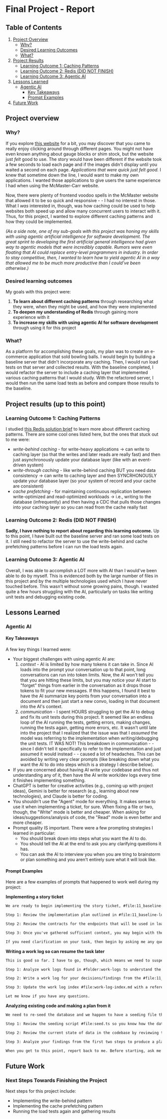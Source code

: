 # Final Project - Report

## Table of Contents

1. [Project Overview](#project-overview)
   - [Why?](#why)
   - [Desired Learning Outcomes](#desired-learning-outcomes)
   - [What?](#what)
2. [Project Results](#project-results)
   - [Learning Outcome 1: Caching Patterns](#learning-outcome-1-caching-patterns)
   - [Learning Outcome 2: Redis (DID NOT FINISH)](#learning-outcome-2-redis-did-not-finish)
   - [Learning Outcome 3: Agentic AI](#learning-outcome-3-agentic-ai)
3. [Lessons Learned](#lessons-learned)
   - [Agentic AI](#agentic-ai)
     - [Key Takeaways](#key-takeaways)
     - [Prompt Examples](#prompt-examples)
4. [Future Work](#future-work)

## Project overview

### Why?
If you explore [this website](https://www.mcmaster.com/) for a bit, you may discover that you came to really enjoy clicking around through different pages. You might not have even known anything about gauge blocks or shim stock, but the website just _felt_ good to use. The story would have been different if the website took a few seconds to load each page and if the images didn't display until you waited a second on each page. _Applications that were quick just felt good._ I knew that sometime down the line, I would want to make my own applications. I wanted those applications to give users the same experience I had when using the McMaster-Carr website.

Now, there were plenty of frontend voodoo spells in the McMaster website that allowed it to be so quick and responsive - - I had no interest in those. What I _was_ interested in, though, was how caching could be used to help websites both speed up and allow many concurrent users to interact with it. Thus, for this project, I wanted to explore different caching patterns and how they could be implemented.

_(As a side note, one of my sub-goals with this project was honing my skills with using agentic artificial intelligence for software development. The great sprint to developing the first artificial general intelligence had given way to agentic models that were incredibly capable. Rumors were even floating that AI could replace entry-level programmers in industry. In order to stay competitive, then, I wanted to learn how to yield agentic AI in a way that allowed me to be much more productive than I could've been otherwise.)_

### Desired learning outcomes
My goals with this project were:
1. **To learn about different caching patterns** through researching what they were, when they might be used, and how they were implemented
2. **To deepen my understanding of Redis** through gaining more experience with it
3. **To increase my skills with using agentic AI for software development** through using it for this project

### What?
As a platform for accomplishing these goals, my plan was to create an e-commerce application that sold bowling balls. I would begin by building a baseline server that didn't incorporate any caching. Then, I would run load tests on that server and collected results. With the baseline completed, I would refactor the server to include a caching layer that implemented various caching patterns that I would study. With the refactored server, I would then run the same load tests as before and compare those results to the baseline.

## Project results (up to this point)

### Learning Outcome 1: Caching Patterns

I studied [this Redis solution brief](https://redis.io/wp-content/uploads/2023/04/redis-enterprise-for-caching.pdf) to learn more about different caching patterns. There are some cool ones listed here, but the ones that stuck out to me were:
- _write-behind caching_ - for write-heavy applications -> can write to caching layer (so that the writes and later reads are really fast) and then just asynchronously update your database layer (like with an event-driven system)
- _write-through caching_ - like write-behind caching BUT you need data consistency -> can write to caching layer and then SYNCRHONOUSLY update your database layer (so your system of record and your cache are consistent)
- _cache prefetching_ - for maintaining continuous replication between write-optimized and read-optimized workloads -> i.e., writing to the database (infrequently) and then having a CDC that pulls those changes into your caching layer so you can read from the cache really fast 

### Learning Outcome 2: Redis (DID NOT FINISH)

**Sadly, I have nothing to report about regarding this learning outcome.** Up to this point, I have built out the baseline server and ran some load tests on it. I still need to refactor the server to use the write-behind and cache prefetching patterns before I can run the load tests again.

### Learning Outcome 3: Agentic AI

Overall, I was able to accomplish a LOT more with AI than I would've been able to do by myself. This is evidenced both by the large number of files in this project and by the multiple technologies used which I have never touched before. This wasn't without some growing pains, though. I wasted quite a few hours struggling with the AI, particularly on tasks like writing unit tests and debugging existing code. 

## Lessons Learned

### Agentic AI

#### Key Takeaways

A few key things I learned were:
- Your biggest challenges with using agentic AI are:
  1. _context_ - AI is limited by how many tokens it can take in. Since AI loads into the prompt your conversation up to that point, long conversations can run into token limits. Now, the AI won't tell you that you are hitting these limits, but you may notice your AI start to "forget" things from earlier in the conversation as it drops those tokens to fit your new messages. If this happens, I found it best to have the AI summarize key points from your conversation into a document and then just start a new convo, loading in that document into the AI's context.
  2. _communication_ - I spent HOURS struggling to get the AI to debug and fix its unit tests during this project. It seemed like an endless loop of the AI running the tests, getting errors, making changes, running the tests again, getting more errors, etc. It wasn't until late into the project that I realized that the issue was that I _assumed_ the model was referring to the implementation when writing/debugging the unit tests. IT WAS NOT! This breakdown in communication - - since I didn't tell it specifically to refer to the implementation and just assumed it would instead - - caused a lot of headaches. This can be avoided by writing very clear prompts (like breaking down what you want the AI to do into steps which is a strategy I describe below).
- If you are concerned about having AI write your codebase and thus not understanding any of it, then have the AI write work/dev logs every time it finishes implementing something. 
- ChatGPT is better for creative activities (e.g., coming up with project ideas), Gemini is better for research (e.g., learning about new technologies), and Claude is better for coding.
- You shouldn't use the "Agent" mode for everything. It makes sense to use it when implementing a ticket, for sure. When fixing a file or two, though, the "Write" mode is better and cheaper. When asking for ideas/suggestions/analysis of code, the "Read" mode is even better and more cheaper.
- Prompt quality IS important. There were a few prompting strategies I learned in particular:
  - You should break down into steps what you want the AI to do.
  - You should tell the AI at the end to ask you any clarifying questions it has.
  - You can ask the AI to interview you when you are tring to brainstorm or plan something and you aren't entirely sure what it will look like.

#### Prompt Examples

Here are a few examples of prompts that happened to work well during my project:

**Implementing a story ticket**
```txt
We are ready to begin implementing the story ticket, #file:11_baseline-load-testing.md. I need you to do the following:

Step 1: Review the implementation plan outlined in #file:11_baseline-load-testing.md. Our goal will be to implement this plan, and we will accomplish it step-by-step.

Step 2: Review the contracts for the endpoints that will be used in load testing. The controller methods for the endpoints (whereby you can review their contracts) can be found in #file:cartController.ts, #file:orderController.ts, and #file:productController.ts.

Step 3: Once you've gathered sufficient context, you may begin with the first implementation step outlined in the ticket: "Test Environment Step." When you have done so, report back to me.

If you need clarification on your task, then begin by asking me any questions. Otherwise, you may begin.
```

**Writing a work log so can resume the task later**
```txt
This is good so far. I have to go, though, which means we need to suspend our conversation for now. Will you create a new work log file with the high-level decisions you made implementing the ticket AND the key findings you have made in debugging the load tests so that we can load that information into context when we resume the ticket later? This will look like the following:

Step 1: Analyze work logs found in #folder:work-logs to understand the structure of the work log files.

Step 2: Write a work log for your decisions/findings from the #file:11_baseline-load-testing.md ticket and from this conversation up to this point. (Note that today's date is April ##, 2025).

Step 3: Update the work log index #file:work-log-index.md with a reference to the new work log.

Let me know if you have any questions.
```

**Analyzing existing code and making a plan from it**
```txt
We need to re-seed the database and we happen to have a seeding file that does this; however, I believe this seeding script is out-of-date since we've implemented some new endpoints and fixed some behavior since then. I need you to review the existing seeding script, analyze the current codebase/database schemas, determine what updates need to be made to the seeding script, and then if there are any, implement those updates.

Step 1: Review the seeding script #file:seed.ts so you know how the database is being seeded currently.

Step 2: Review the current state of data in the codebase by reviewing the Prisma schemas in #file:schema.prisma.

Step 3: Analyze your findings from the first two steps to produce a plan for what updates (if any) need to be made to the seeding script to make it complete and useful again.

When you get to this point, report back to me. Before starting, ask me any clarifying questions you have if you have any.
```

## Future Work

### Next Steps Towards Finishing the Project

Next steps for this project include:
- Implementing the write-behind pattern
- Implementing the cache prefetching pattern
- Running the load tests again and gathering results
